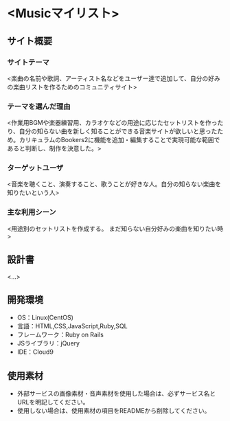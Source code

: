 # <Musicマイリスト>

## サイト概要
### サイトテーマ
<楽曲の名前や歌詞、アーティスト名などをユーザー達で追加して、自分の好みの楽曲リストを作るためのコミュニティサイト>

### テーマを選んだ理由
<作業用BGMや楽器練習用、カラオケなどの用途に応じたセットリストを作ったり、自分の知らない曲を新しく知ることができる音楽サイトが欲しいと思ったため。カリキュラムのBookers2に機能を追加・編集することで実現可能な範囲であると判断し、制作を決意した。>

### ターゲットユーザ
<音楽を聴くこと、演奏すること、歌うことが好きな人。自分の知らない楽曲を知りたいという人>

### 主な利用シーン
<用途別のセットリストを作成する。 まだ知らない自分好みの楽曲を知りたい時>

## 設計書
<...>

## 開発環境
- OS：Linux(CentOS)
- 言語：HTML,CSS,JavaScript,Ruby,SQL
- フレームワーク：Ruby on Rails
- JSライブラリ：jQuery
- IDE：Cloud9

## 使用素材
- 外部サービスの画像素材・音声素材を使用した場合は、必ずサービス名とURLを明記してください。
- 使用しない場合は、使用素材の項目をREADMEから削除してください。